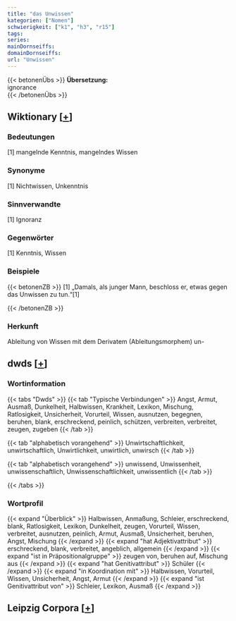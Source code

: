 ```yaml
---
title: "das Unwissen"
kategorien: ["Nomen"]
schwierigkeit: ["k1", "h3", "r15"]
tags:
series:
mainDornseiffs:
domainDornseiffs:
url: "Unwissen"
---
```


{{< betonenÜbs >}}
**Übersetzung:**  
ignorance  
{{< /betonenÜbs >}}

## Wiktionary [[+](https://de.wiktionary.org/wiki/Unwissen)]

### Bedeutungen
[1] mangelnde Kenntnis, mangelndes Wissen  

### Synonyme
[1] Nichtwissen, Unkenntnis  

### Sinnverwandte
[1] Ignoranz  

### Gegenwörter
[1] Kenntnis, Wissen  

### Beispiele
{{< betonenZB >}}
[1] „Damals, als junger Mann, beschloss er, etwas gegen das Unwissen zu tun.“[1]  

{{< /betonenZB >}}
### Herkunft
Ableitung von Wissen mit dem Derivatem (Ableitungsmorphem) un-  



## dwds [[+](https://www.dwds.de/wb/Unwissen)]

### Wortinformation
{{< tabs "Dwds" >}}
{{< tab "Typische Verbindungen" >}}
Angst, Armut, Ausmaß, Dunkelheit, Halbwissen, Krankheit, Lexikon, Mischung, Ratlosigkeit, Unsicherheit, Vorurteil, Wissen, ausnutzen, begegnen, beruhen, blank, erschreckend, peinlich, schützen, verbreiten, verbreitet, zeugen, zugeben
{{< /tab >}}

{{< tab "alphabetisch vorangehend" >}}
Unwirtschaftlichkeit, unwirtschaftlich, Unwirtlichkeit, unwirtlich, unwirsch
{{< /tab >}}

{{< tab "alphabetisch vorangehend" >}}
unwissend, Unwissenheit, unwissenschaftlich, Unwissenschaftlichkeit, unwissentlich
{{< /tab >}}

{{< /tabs >}}

### Wortprofil
{{< expand "Überblick" >}} Halbwissen, Anmaßung, Schleier, erschreckend, blank, Ratlosigkeit, Lexikon, Dunkelheit, zeugen, Vorurteil, Wissen, verbreitet, ausnutzen, peinlich, Armut, Ausmaß, Unsicherheit, beruhen, Angst, Mischung {{< /expand >}}
{{< expand "hat Adjektivattribut" >}} erschreckend, blank, verbreitet, angeblich, allgemein {{< /expand >}}
{{< expand "ist in Präpositionalgruppe" >}} zeugen von, beruhen auf, Mischung aus {{< /expand >}}
{{< expand "hat Genitivattribut" >}} Schüler {{< /expand >}}
{{< expand "in Koordination mit" >}} Halbwissen, Vorurteil, Wissen, Unsicherheit, Angst, Armut {{< /expand >}}
{{< expand "ist Genitivattribut von" >}} Schleier, Lexikon, Ausmaß {{< /expand >}}

## Leipzig Corpora [[+](https://corpora.uni-leipzig.de/en/res?word=Unwissen&corpusId=deu_newscrawl-public_2018)]


